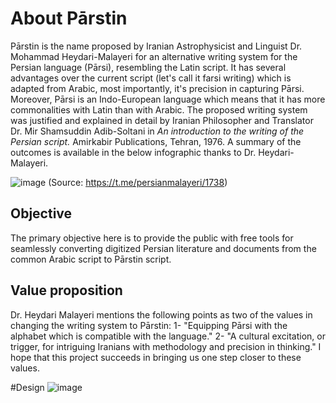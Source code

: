 # About Pārstin
Pārstin is the name proposed by Iranian Astrophysicist and Linguist Dr. Mohammad Heydari-Malayeri for an alternative writing system for the Persian language (Pārsi), resembling the Latin script. It has several advantages over the current script (let's call it farsi writing) which is adapted from Arabic, most importantly, it's precision in capturing Pārsi. Moreover, Pārsi is an Indo-European language which means that it has more commonalities with Latin than with Arabic. 
The proposed writing system was justified and explained in detail by Iranian Philosopher and Translator Dr. Mir Shamsuddin Adib-Soltani in _An introduction to the writing of the Persian script._ Amirkabir Publications, Tehran, 1976. A summary of the outcomes is available in the below infographic thanks to Dr. Heydari-Malayeri. 

![image](https://user-images.githubusercontent.com/83266560/116194068-2eedf380-a6e5-11eb-825f-b333e2c7c70b.png)
(Source: https://t.me/persianmalayeri/1738)

## Objective
The primary objective here is to provide the public with free tools for seamlessly converting digitized Persian literature and documents from the common Arabic script to Pārstin script.

## Value proposition
Dr. Heydari Malayeri mentions the following points as two of the values in changing the writing system to Pārstin:
1- "Equipping Pārsi with the alphabet which is compatible with the language."
2- "A cultural excitation, or trigger, for intriguing Iranians with methodology and precision in thinking."
I hope that this project succeeds in bringing us one step closer to these values.

#Design
![image](https://user-images.githubusercontent.com/83266560/116226851-573b1980-a708-11eb-8ed6-6673594a14c0.png)
